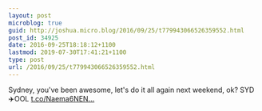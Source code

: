 ```yaml
---
layout: post
microblog: true
guid: http://joshua.micro.blog/2016/09/25/t779943066526359552.html
post_id: 34925
date: 2016-09-25T18:18:12+1100
lastmod: 2019-07-30T17:41:21+1100
type: post
url: /2016/09/25/t779943066526359552.html
---
```

Sydney, you've been awesome, let's do it all again next weekend, ok? SYD✈️OOL [t.co/Naema6NEN...](https://t.co/Naema6NENj)
